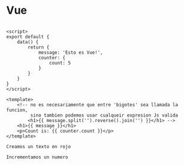 # Vue 
~~~

<script>
export default {
    data() {
        return {
            message: 'Esto es Vue!',
            counter: {
                count: 5
            }
        }
    }
}
</script>

<template>
    <!-- no es necesariamente que entre 'bigotes' sea llamada la funcion, 
         sino tambien podemos usar cualqueir expresion Js valida
        <h1>{{ message.split('').reverse().join('') }}</h1> -->
    <h1>{{ message }}</h1>
    <p>Count is: {{ counter.count }}</p>
</template>

~~~

~~~ 
Creamos un texto en rojo 
~~~
<script>
export default {
  data() {
    return {
      titleClass: 'title'
    }
  }
}
</script>

<template>
    <h1 :class="titleClass">Make me red</h1>
</template>

<style>
.title {
    color: red;
}
</style>

~~~
Incrementamos un numero
~~~